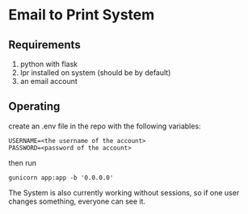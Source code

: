 # Email to Print System

## Requirements

1. python with flask
2. lpr installed on system (should be by default)
3. an email account

## Operating

create an .env file in the repo with the following variables:
```
USERNAME=<the username of the account>
PASSWORD=<password of the account>
```

then run
```
gunicorn app:app -b '0.0.0.0'
```

The System is also currently working without sessions, so if one user changes something, everyone can see it.
